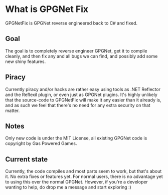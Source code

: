 # What is GPGNet Fix #
GPGNetFix is GPGNet reverse engineered back to C# and fixed.
## Goal ##
The goal is to completely reverse engineer GPGNet, get it to compile cleanly, and then fix any and all bugs we can find, and possibly add some new shiny features.
## Piracy ##
Currently piracy and/or hacks are rather easy using tools as .NET Reflector and the Reflexil plugin, or even just as GPGNet plugins. It's highly unlikely that the source-code to GPGNetFix will make it any easier than it already is, and as such we feel that there's no need for any extra security on that matter.
## Notes ##
Only new code is under the MIT License, all existing GPGNet code is copyright by Gas Powered Games.
## Current state ##
Currently, the code compiles and most parts seem to work, but that's about it. No extra fixes or features yet. For normal users, there is no advantage yet to using this over the normal GPGNet. However, if you're a developer wanting to help, do drop me a message and start exploring :)